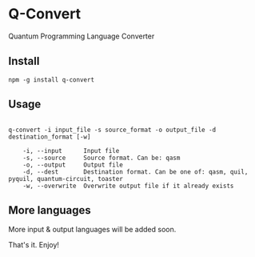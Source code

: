 # Q-Convert

Quantum Programming Language Converter

## Install

```
npm -g install q-convert
```

## Usage

```

q-convert -i input_file -s source_format -o output_file -d destination_format [-w]

	-i, --input      Input file
	-s, --source     Source format. Can be: qasm
	-o, --output     Output file
	-d, --dest       Destination format. Can be one of: qasm, quil, pyquil, quantum-circuit, toaster
	-w, --overwrite	 Overwrite output file if it already exists

```


## More languages

More input & output languages will be added soon.


That's it. Enjoy!
